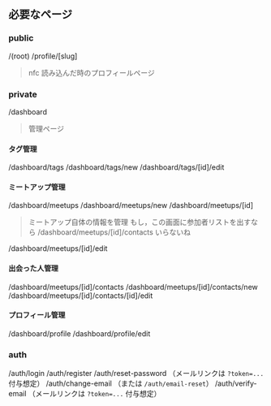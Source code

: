 ## 必要なページ

### public

/(root)
/profile/[slug]

> nfc 読み込んだ時のプロフィールページ

### private

/dashboard

> 管理ページ

#### タグ管理

/dashboard/tags
/dashboard/tags/new
/dashboard/tags/[id]/edit

#### ミートアップ管理

/dashboard/meetups
/dashboard/meetups/new
/dashboard/meetups/[id]

> ミートアップ自体の情報を管理
> もし，この画面に参加者リストを出すなら /dashboard/meetups/[id]/contacts いらないね

/dashboard/meetups/[id]/edit

#### 出会った人管理

/dashboard/meetups/[id]/contacts
/dashboard/meetups/[id]/contacts/new
/dashboard/meetups/[id]/contacts/[id]/edit

#### プロフィール管理

/dashboard/profile
/dashboard/profile/edit

### auth

/auth/login
/auth/register
/auth/reset-password （メールリンクは `?token=...` 付与想定）
/auth/change-email （または `/auth/email-reset`）
/auth/verify-email （メールリンクは `?token=...` 付与想定）
